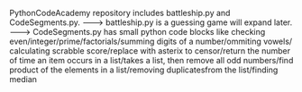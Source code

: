 PythonCodeAcademy repository includes battleship.py and CodeSegments.py.
---> battleship.py is a guessing game will expand later. 
---> CodeSegments.py has small python code blocks like checking even/integer/prime/factorials/summing digits of a number/ommiting vowels/ calculating scrabble score/replace with asterix to censor/return the number of time an item occurs in a list/takes a list, then remove all odd numbers/find product of the elements in a list/removing duplicatesfrom the list/finding median
